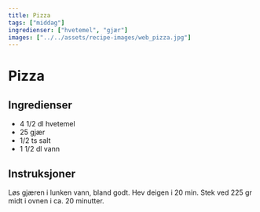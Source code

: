 ```yaml
---
title: Pizza
tags: ["middag"]
ingredienser: ["hvetemel", "gjær"]
images: ["../../assets/recipe-images/web_pizza.jpg"]
---
```


# Pizza

## Ingredienser

- 4 1/2 dl hvetemel
- 25 gjær
- 1/2 ts salt
- 1 1/2 dl vann

## Instruksjoner

Løs gjæren i lunken vann, bland godt. Hev deigen i 20 min. Stek ved 225 gr midt i ovnen i ca. 20 minutter.
